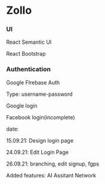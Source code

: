 # Zollo

### UI

React Semantic UI

React Bootstrap


### Authentication

Google FIrebase Auth

Type: username-password

Google login

Facebook login(incomplete)

date:

15.09.21: Design login page

24.09.21: Edit Login Page

26.09.21: branching, edit signup, fgps


Added features:
AI Assitant
Network
